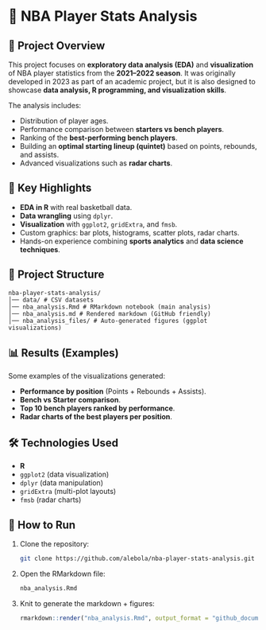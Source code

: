 # 🏀 NBA Player Stats Analysis

## 📌 Project Overview
This project focuses on **exploratory data analysis (EDA)** and **visualization** of NBA player statistics from the **2021–2022 season**.
It was originally developed in 2023 as part of an academic project, but it is also designed to showcase **data analysis, R programming, and visualization skills**.

The analysis includes:
- Distribution of player ages.
- Performance comparison between **starters vs bench players**.
- Ranking of the **best-performing bench players**.
- Building an **optimal starting lineup (quintet)** based on points, rebounds, and assists.
- Advanced visualizations such as **radar charts**.


## 🚀 Key Highlights
- **EDA in R** with real basketball data.  
- **Data wrangling** using `dplyr`.  
- **Visualization** with `ggplot2`, `gridExtra`, and `fmsb`.  
- Custom graphics: bar plots, histograms, scatter plots, radar charts.  
- Hands-on experience combining **sports analytics** and **data science techniques**.  


## 📂 Project Structure
```
nba-player-stats-analysis/
│── data/ # CSV datasets
│── nba_analysis.Rmd # RMarkdown notebook (main analysis)
│── nba_analysis.md # Rendered markdown (GitHub friendly)
│── nba_analysis_files/ # Auto-generated figures (ggplot visualizations)
```

## 📊 Results (Examples)
Some examples of the visualizations generated:
- **Performance by position** (Points + Rebounds + Assists).  
- **Bench vs Starter comparison**.  
- **Top 10 bench players ranked by performance**.  
- **Radar charts of the best players per position**.


## 🛠️ Technologies Used
- **R**
- `ggplot2` (data visualization)  
- `dplyr` (data manipulation)  
- `gridExtra` (multi-plot layouts)  
- `fmsb` (radar charts)


## 📌 How to Run
1. Clone the repository:
   ```bash
   git clone https://github.com/alebola/nba-player-stats-analysis.git
   ```
2. Open the RMarkdown file:
   ```r
   nba_analysis.Rmd
   ```
3. Knit to generate the markdown + figures:
   ```r
   rmarkdown::render("nba_analysis.Rmd", output_format = "github_document")
   ```



